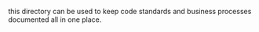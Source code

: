 this directory can be used to keep code standards and business processes documented all in one place.
